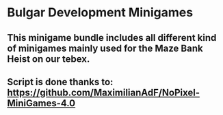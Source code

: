 # Bulgar Development Minigames
## This minigame bundle includes all different kind of minigames mainly used for the Maze Bank Heist on our tebex.

## Script is done thanks to: https://github.com/MaximilianAdF/NoPixel-MiniGames-4.0
